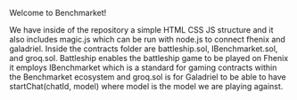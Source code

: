 Welcome to Benchmarket!

We have inside of the repository a simple HTML CSS JS structure and it also includes magic.js which can be run with node.js to connect fhenix and galadriel. Inside the contracts folder are battleship.sol, IBenchmarket.sol, and groq.sol. Battleship enables the battleship game to be played on Fhenix it employs IBenchmarket which is a standard for gaming contracts within the Benchmarket ecosystem and groq.sol is for Galadriel to be able to have startChat(chatId, model) where model is the model we are playing against.
